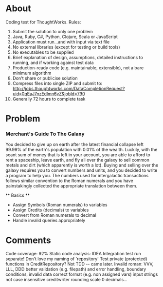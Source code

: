 # About

Coding test for ThoughtWorks. Rules:

1. Submit the solution to only one problem
2. Java, Ruby, C#, Python, Clojure, Scala or JavaScript
3. Application must run...and with input via text file
4. No external libraries (except for testing or build tools)
5. No executables to be supplied
6. Brief explanation of design, assumptions, detailed instructions to running, and if working against test data
7. Production-ready code (e.g. maintainable, extensible), not a bare minimum algorithm
8. Don't share or publicise solution
9. Compress files into single ZIP and submit to: http://jobs.thoughtworks.com/DataCompletionRequest?uid=0qEaJ7nzEdlmn6vZ&jobId=790
10. Generally 72 hours to complete task

# Problem

### Merchant's Guide To The Galaxy

You decided to give up on earth after the latest financial collapse left 99.99% of the earth's population with 0.01% of the wealth. Luckily, with the scant sum of money that is left in your account, you are able to afford to rent a spaceship, leave earth, and fly all over the galaxy to sell common metals and dirt (which apparently is worth a lot).
Buying and selling over the galaxy requires you to convert numbers and units, and you decided to write a program to help you.
The numbers used for intergalactic transactions follows similar convention to the Roman numerals and you have painstakingly collected the appropriate translation between them.

** Basics **

* Assign Symbols (Roman numerals) to variables
* Assign Credits (decimals) to variables
* Convert from Roman numerals to decimal
* Handle invalid queries appropriately

# Comments

Code coverage: 92%
Static code analysis: IDEA
Integration test run separate!
Don't love my naming of 'repository'
Test private (protected) functions in CreditRepository? Not TDD -- came later.
Invalid roman: VVV, LLL, DDD
better validation (e.g. filepath) and error handling, boundary conditions, invalid data correct format (e.g. non assigned vars)
input strings not case insensitive
creditwriter rounding scale 0 decimals...